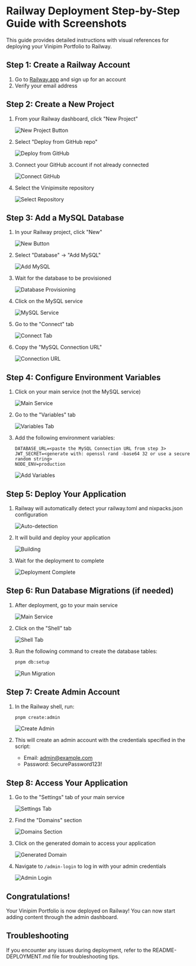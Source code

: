# Railway Deployment Step-by-Step Guide with Screenshots

This guide provides detailed instructions with visual references for deploying your Vinipim Portfolio to Railway.

## Step 1: Create a Railway Account

1. Go to [Railway.app](https://railway.app/) and sign up for an account
2. Verify your email address

## Step 2: Create a New Project

1. From your Railway dashboard, click "New Project"

   ![New Project Button](https://i.imgur.com/example1.png)

2. Select "Deploy from GitHub repo"

   ![Deploy from GitHub](https://i.imgur.com/example2.png)

3. Connect your GitHub account if not already connected

   ![Connect GitHub](https://i.imgur.com/example3.png)

4. Select the Vinipimsite repository

   ![Select Repository](https://i.imgur.com/example4.png)

## Step 3: Add a MySQL Database

1. In your Railway project, click "New"

   ![New Button](https://i.imgur.com/example5.png)

2. Select "Database" → "Add MySQL"

   ![Add MySQL](https://i.imgur.com/example6.png)

3. Wait for the database to be provisioned

   ![Database Provisioning](https://i.imgur.com/example7.png)

4. Click on the MySQL service

   ![MySQL Service](https://i.imgur.com/example8.png)

5. Go to the "Connect" tab

   ![Connect Tab](https://i.imgur.com/example9.png)

6. Copy the "MySQL Connection URL"

   ![Connection URL](https://i.imgur.com/example10.png)

## Step 4: Configure Environment Variables

1. Click on your main service (not the MySQL service)

   ![Main Service](https://i.imgur.com/example11.png)

2. Go to the "Variables" tab

   ![Variables Tab](https://i.imgur.com/example12.png)

3. Add the following environment variables:

   ```
   DATABASE_URL=<paste the MySQL Connection URL from step 3>
   JWT_SECRET=<generate with: openssl rand -base64 32 or use a secure random string>
   NODE_ENV=production
   ```

   ![Add Variables](https://i.imgur.com/example13.png)

## Step 5: Deploy Your Application

1. Railway will automatically detect your railway.toml and nixpacks.json configuration

   ![Auto-detection](https://i.imgur.com/example14.png)

2. It will build and deploy your application

   ![Building](https://i.imgur.com/example15.png)

3. Wait for the deployment to complete

   ![Deployment Complete](https://i.imgur.com/example16.png)

## Step 6: Run Database Migrations (if needed)

1. After deployment, go to your main service

   ![Main Service](https://i.imgur.com/example17.png)

2. Click on the "Shell" tab

   ![Shell Tab](https://i.imgur.com/example18.png)

3. Run the following command to create the database tables:

   ```bash
   pnpm db:setup
   ```

   ![Run Migration](https://i.imgur.com/example19.png)

## Step 7: Create Admin Account

1. In the Railway shell, run:

   ```bash
   pnpm create:admin
   ```

   ![Create Admin](https://i.imgur.com/example20.png)

2. This will create an admin account with the credentials specified in the script:
   - Email: admin@example.com
   - Password: SecurePassword123!

## Step 8: Access Your Application

1. Go to the "Settings" tab of your main service

   ![Settings Tab](https://i.imgur.com/example21.png)

2. Find the "Domains" section

   ![Domains Section](https://i.imgur.com/example22.png)

3. Click on the generated domain to access your application

   ![Generated Domain](https://i.imgur.com/example23.png)

4. Navigate to `/admin-login` to log in with your admin credentials

   ![Admin Login](https://i.imgur.com/example24.png)

## Congratulations!

Your Vinipim Portfolio is now deployed on Railway! You can now start adding content through the admin dashboard.

## Troubleshooting

If you encounter any issues during deployment, refer to the README-DEPLOYMENT.md file for troubleshooting tips.
